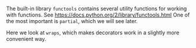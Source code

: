 The built-in library `functools` contains several utility functions for working with functions.
See https://docs.python.org/2/library/functools.html
One of the most important is `partial`, which we will see later.

Here we look at `wraps`, which makes decorators work in a slightly more convenient way.
